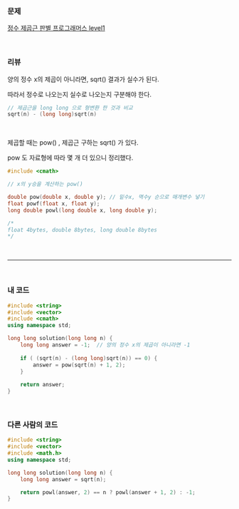 ### 문제

[정수 제곱근 판별   프로그래머스 level1](https://programmers.co.kr/learn/courses/30/lessons/12934)

</br>

### 리뷰

양의 정수 x의 제곱이 아니라면, sqrt() 결과가 실수가 된다. 

따라서 정수로 나오는지 실수로 나오는지 구분해야 한다. 

```c++
// 제곱근을 long long 으로 형변환 한 것과 비교  
sqrt(n) - (long long)sqrt(n)
```

</br>

제곱할 때는 pow() , 제곱근 구하는 sqrt() 가 있다. 

pow 도 자료형에 따라 몇 개 더 있으니 정리했다. 

```c++
#include <cmath>

// x의 y승을 계산하는 pow() 

double pow(double x, double y); // 밑수x, 멱수y 순으로 매개변수 넣기 
float powf(float x, float y);
long double powl(long double x, long double y);

/*
float 4bytes, double 8bytes, long double 8bytes 
*/
```

</br>

------------

</br>

### 내 코드

```c++
#include <string>
#include <vector>
#include <cmath>
using namespace std;

long long solution(long long n) {
    long long answer = -1;  // 양의 정수 x의 제곱이 아니라면 -1 
    
    if ( (sqrt(n) - (long long)sqrt(n)) == 0) {
		answer = pow(sqrt(n) + 1, 2);
	}
    
    return answer;
}
```



</br>

### 다른 사람의 코드 

```c++
#include <string>
#include <vector>
#include <math.h>
using namespace std;

long long solution(long long n) {
    long long answer = sqrt(n);

    return powl(answer, 2) == n ? powl(answer + 1, 2) : -1;
}
```

</br>


